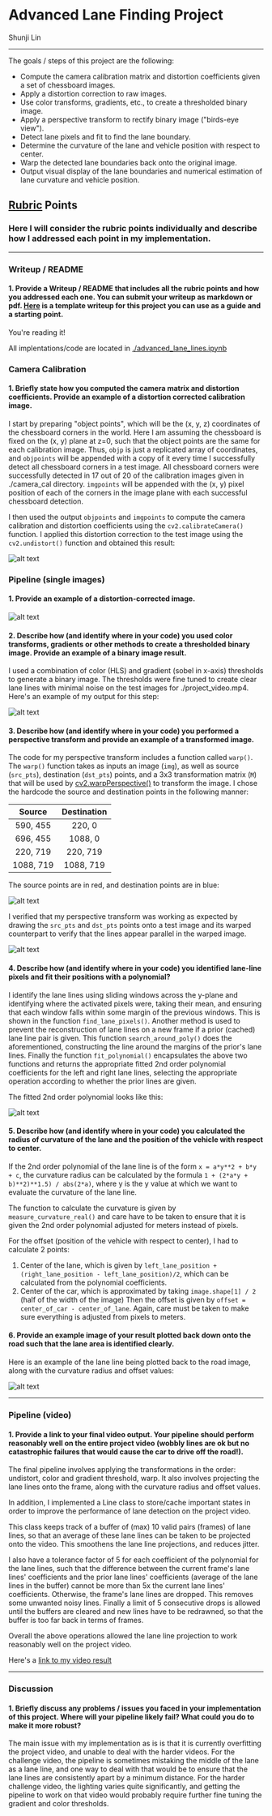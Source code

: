 # Advanced Lane Finding Project

Shunji Lin

---

The goals / steps of this project are the following:

* Compute the camera calibration matrix and distortion coefficients given a set of chessboard images.
* Apply a distortion correction to raw images.
* Use color transforms, gradients, etc., to create a thresholded binary image.
* Apply a perspective transform to rectify binary image ("birds-eye view").
* Detect lane pixels and fit to find the lane boundary.
* Determine the curvature of the lane and vehicle position with respect to center.
* Warp the detected lane boundaries back onto the original image.
* Output visual display of the lane boundaries and numerical estimation of lane curvature and vehicle position.

[//]: # (Image References)

[image1]: ./writeup_images/undistort.png "Undistorted"
[image2]: ./writeup_images/undistortroad.png "Undistorted Road"
[image3]: ./writeup_images/colorgradientthreshold.png "Threshold"
[image4]: ./writeup_images/sourcedest.png "Source and Destination Points"
[image5]: ./writeup_images/warpparallel.png "Warp Parallel Lanes"
[image6]: ./writeup_images/polynomialfitted.png "Polynomial Fit"
[image7]: ./writeup_images/projectlane.png "Project Lane Lines"
[video1]: ./project_video.mp4 "Video"

## [Rubric](https://review.udacity.com/#!/rubrics/571/view) Points

### Here I will consider the rubric points individually and describe how I addressed each point in my implementation.  

---

### Writeup / README

#### 1. Provide a Writeup / README that includes all the rubric points and how you addressed each one.  You can submit your writeup as markdown or pdf.  [Here](https://github.com/udacity/CarND-Advanced-Lane-Lines/blob/master/writeup_template.md) is a template writeup for this project you can use as a guide and a starting point.  

You're reading it!

All implentations/code are located in [./advanced_lane_lines.ipynb](./advanced_lane_lines.ipynb)

### Camera Calibration

#### 1. Briefly state how you computed the camera matrix and distortion coefficients. Provide an example of a distortion corrected calibration image.

I start by preparing "object points", which will be the (x, y, z) coordinates of the chessboard corners in the world. Here I am assuming the chessboard is fixed on the (x, y) plane at z=0, such that the object points are the same for each calibration image.  Thus, `objp` is just a replicated array of coordinates, and `objpoints` will be appended with a copy of it every time I successfully detect all chessboard corners in a test image. All chessboard corners were successfully detected in 17 out of 20 of the calibration images given in ./camera_cal directory.  `imgpoints` will be appended with the (x, y) pixel position of each of the corners in the image plane with each successful chessboard detection.  

I then used the output `objpoints` and `imgpoints` to compute the camera calibration and distortion coefficients using the `cv2.calibrateCamera()` function.  I applied this distortion correction to the test image using the `cv2.undistort()` function and obtained this result: 

![alt text][image1]

### Pipeline (single images)

#### 1. Provide an example of a distortion-corrected image.

![alt text][image2]

#### 2. Describe how (and identify where in your code) you used color transforms, gradients or other methods to create a thresholded binary image.  Provide an example of a binary image result.

I used a combination of color (HLS) and gradient (sobel in x-axis) thresholds to generate a binary image. The thresholds were fine tuned to create clear lane lines with minimal noise on the test images for ./project_video.mp4. Here's an example of my output for this step:

![alt text][image3]

#### 3. Describe how (and identify where in your code) you performed a perspective transform and provide an example of a transformed image.

The code for my perspective transform includes a function called `warp()`. The `warp()` function takes as inputs an image (`img`), as well as source (`src_pts`), destination (`dst_pts`) points, and a 3x3 transformation matrix (`M`) that will be used by [cv2.warpPerspective()](https://docs.opencv.org/2.4/modules/imgproc/doc/geometric_transformations.html?) to transform the image. I chose the hardcode the source and destination points in the following manner:

| Source        | Destination   | 
|:-------------:|:-------------:| 
| 590, 455      | 220, 0        | 
| 696, 455      | 1088, 0       |
| 220, 719      | 220, 719      |
| 1088, 719     | 1088, 719     |

The source points are in red, and destination points are in blue:

![alt text][image4]

I verified that my perspective transform was working as expected by drawing the `src_pts` and `dst_pts` points onto a test image and its warped counterpart to verify that the lines appear parallel in the warped image.

![alt text][image5]

#### 4. Describe how (and identify where in your code) you identified lane-line pixels and fit their positions with a polynomial?

I identify the lane lines using sliding windows across the y-plane and identifying where the activated pixels were, taking their mean, and ensuring that each window falls within some margin of the previous windows. This is shown in the function `find_lane_pixels()`. Another method is used to prevent the reconstruction of lane lines on a new frame if a prior (cached) lane line pair is given. This function `search_around_poly()` does the aforementioned, constructing the line around the margins of the prior's lane lines. Finally the function `fit_polynomial()` encapsulates the above two functions and returns the appropriate fitted 2nd order polynomial coefficients for the left and right lane lines, selecting the appropriate operation according to whether the prior lines are given.

The fitted 2nd order polynomial looks like this:

![alt text][image6]

#### 5. Describe how (and identify where in your code) you calculated the radius of curvature of the lane and the position of the vehicle with respect to center.

If the 2nd order polynomial of the lane line is of the form `x = a*y**2 + b*y + c`,
the curvature radius can be calculated by the formula `1 + (2*a*y + b)**2)**1.5) / abs(2*a)`,
where y is the y value at which we want to evaluate the curvature of the lane line.

The function to calculate the curvature is given by `measure_curvature_real()` and care have to be taken
to ensure that it is given the 2nd order polynomial adjusted for meters instead of pixels.

For the offset (position of the vehicle with respect to center), I had to calculate 2 points:
1) Center of the lane, which is given by `left_lane_position + (right_lane_position - left_lane_position)/2`,
which can be calculated from the polynomial coefficients.
2) Center of the car, which is approximated by taking `image.shape[1] / 2` (half of the width of the image)
Then the offset is given by `offset = center_of_car - center_of_lane`.
Again, care must be taken to make sure everything is adjusted from pixels to meters.

#### 6. Provide an example image of your result plotted back down onto the road such that the lane area is identified clearly.

Here is an example of the lane line being plotted back to the road image, along with the curvature radius and offset values:

![alt text][image7]

---

### Pipeline (video)

#### 1. Provide a link to your final video output.  Your pipeline should perform reasonably well on the entire project video (wobbly lines are ok but no catastrophic failures that would cause the car to drive off the road!).

The final pipeline involves applying the transformations in the order: undistort, color and gradient threshold, warp. It also involves projecting the lane lines onto the frame, along with the curvature radius and offset values.

In addition, I implemented a Line class to store/cache important states in order to improve the performance of lane detection on the project video.

This class keeps track of a buffer of (max) 10 valid pairs (frames) of lane lines, so that an average of these lane lines can be taken to be projected onto the video. This smoothens the lane line projections, and reduces jitter.

I also have a tolerance factor of 5 for each coefficient of the polynomial for the lane lines, such that the difference between the current frame's lane lines' coefficients and the prior lane lines' coefficients (average of the lane lines in the buffer) cannot be more than 5x the current lane lines' coefficients. Otherwise, the frame's lane lines are dropped. This removes some unwanted noisy lines. Finally a limit of 5 consecutive drops is allowed until the buffers are cleared and new lines have to be redrawned, so that the buffer is too far back in terms of frames.

Overall the above operations allowed the lane line projection to work reasonably well on the project video.

Here's a [link to my video result](./project_video.mp4)

---

### Discussion

#### 1. Briefly discuss any problems / issues you faced in your implementation of this project.  Where will your pipeline likely fail?  What could you do to make it more robust?

The main issue with my implementation as is is that it is currently overfitting the project video, and unable to deal with the harder videos. For the challenge video, the pipeline is sometimes mistaking the middle of the lane as a lane line, and one way to deal with that would be to ensure that the lane lines are consistently apart by a minimum distance. For the harder challenge video, the lighting varies quite significantly, and getting the pipeline to work on that video would probably require further fine tuning the gradient and color thresholds.

